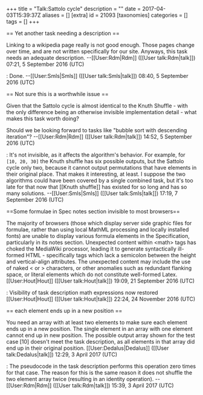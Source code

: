 +++
title = "Talk:Sattolo cycle"
description = ""
date = 2017-04-03T15:39:37Z
aliases = []
[extra]
id = 21093
[taxonomies]
categories = []
tags = []
+++

== Yet another task needing a description ==

Linking to a wikipedia page really is not good enough. Those pages change over time, and are not written specifically for our site. Anyways, this task needs an adequate description. --[[User:Rdm|Rdm]] ([[User talk:Rdm|talk]]) 07:21, 5 September 2016 (UTC)

: Done. --[[User:Smls|Smls]] ([[User talk:Smls|talk]]) 08:40, 5 September 2016 (UTC)

== Not sure this is a worthwhile issue ==

Given that the Sattolo cycle is almost identical to the Knuth Shuffle - with the only difference being an otherwise invisible implementation detail - what makes this task worth doing?

Should we be looking forward to tasks like "bubble sort with descending iteration"? --[[User:Rdm|Rdm]] ([[User talk:Rdm|talk]]) 14:52, 5 September 2016 (UTC)

: It's not invisible, as it affects the algorithm's behavior. For example, for <code>[10, 20, 30]</code> the Knuth shuffle has six possible outputs, but the Sattolo cycle only two, because it cannot output permutations that have elements in their original place. That makes it interesting, at least. I suppose the two algorithms could have been covered by a single combined task, but it's too late for that now that [[Knuth shuffle]] has existed for so long and has so many solutions. --[[User:Smls|Smls]] ([[User talk:Smls|talk]]) 17:19, 7 September 2016 (UTC)


==Some formulae in Spec notes section invisible to most browsers==

The majority of browsers (those which display server side graphic files for formulae, rather than using local MathML processing and locally installed fonts) are unable to display various formula elements in the Specification, particularly in its notes section. Unexpected content within &lt;math&gt; tags has choked the MediaWiki processor, leading it to generate syntactically ill-formed HTML - specifically tags which lack a semicolon between the height and vertical-align attributes.
The unexpected content may include the use of naked &lt; or &gt; characters, or other anomalies such as redundant flanking space, or literal elements which do not constitute well-formed Latex. [[User:Hout|Hout]] ([[User talk:Hout|talk]]) 19:09, 21 September 2016 (UTC)

: Visibility of task description math expressions now restored [[User:Hout|Hout]] ([[User talk:Hout|talk]]) 22:24, 24 November 2016 (UTC)

== each element ends up in a new position ==

You need an array with at least two elements to make sure each element ends up in a new position. The single element in an array with one element cannot end up in new position. The possible output array shown for the test case [10] doesn't meet the task description, as all elements in that array did end up in their original position. [[User:Dedalus|Dedalus]] ([[User talk:Dedalus|talk]]) 12:29, 3 April 2017 (UTC)

: The pseudocode in the task description performs this operation zero times for that case. The reason for this is the same reason it does not shuffle the two element array twice (resulting in an identity operation). --[[User:Rdm|Rdm]] ([[User talk:Rdm|talk]]) 15:39, 3 April 2017 (UTC)
